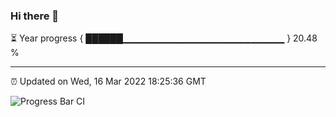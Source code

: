 ### Hi there 👋

⏳ Year progress { ██████▁▁▁▁▁▁▁▁▁▁▁▁▁▁▁▁▁▁▁▁▁▁▁▁ } 20.48 %

---

⏰ Updated on Wed, 16 Mar 2022 18:25:36 GMT

![Progress Bar CI](https://github.com/ZhaoGui/ZhaoGui/workflows/Progress%20Bar%20CI/badge.svg)
